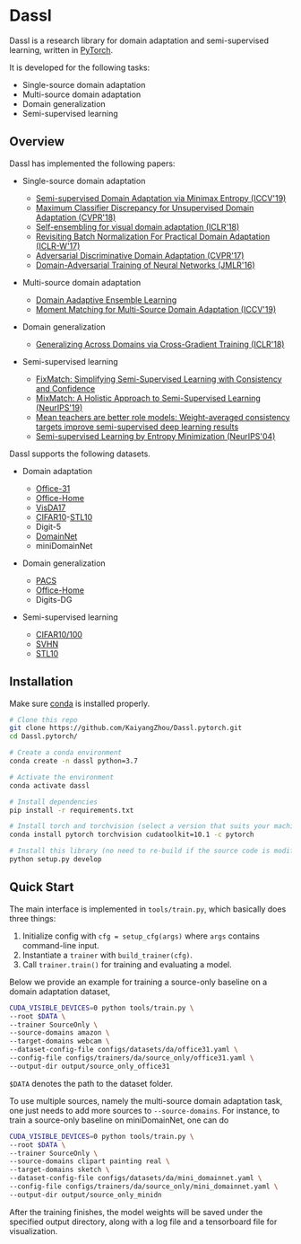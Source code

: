 # Dassl

Dassl is a research library for domain adaptation and semi-supervised learning, written in [PyTorch](https://pytorch.org).

It is developed for the following tasks:

- Single-source domain adaptation
- Multi-source domain adaptation
- Domain generalization
- Semi-supervised learning

## Overview

Dassl has implemented the following papers:

- Single-source domain adaptation
    - [Semi-supervised Domain Adaptation via Minimax Entropy (ICCV'19)](https://arxiv.org/abs/1904.06487)
    - [Maximum Classifier Discrepancy for Unsupervised Domain Adaptation (CVPR'18)](https://arxiv.org/abs/1712.02560https://arxiv.org/abs/1712.02560)
    - [Self-ensembling for visual domain adaptation (ICLR'18)](https://arxiv.org/abs/1706.05208)
    - [Revisiting Batch Normalization For Practical Domain Adaptation (ICLR-W'17)](https://arxiv.org/abs/1603.04779)
    - [Adversarial Discriminative Domain Adaptation (CVPR'17)](https://arxiv.org/abs/1702.05464)
    - [Domain-Adversarial Training of Neural Networks (JMLR'16) ](https://arxiv.org/abs/1505.07818)

- Multi-source domain adaptation
    - [Domain Aadaptive Ensemble Learning]()
    - [Moment Matching for Multi-Source Domain Adaptation (ICCV'19)](https://arxiv.org/abs/1812.01754)

- Domain generalization
    - [Generalizing Across Domains via Cross-Gradient Training (ICLR'18)](https://arxiv.org/abs/1804.10745)

- Semi-supervised learning
    - [FixMatch: Simplifying Semi-Supervised Learning with Consistency and Confidence](https://arxiv.org/abs/2001.07685)
    - [MixMatch: A Holistic Approach to Semi-Supervised Learning (NeurIPS'19)](https://arxiv.org/abs/1905.02249)
    - [Mean teachers are better role models: Weight-averaged consistency targets improve semi-supervised deep learning results](https://arxiv.org/abs/1703.01780)
    - [Semi-supervised Learning by Entropy Minimization (NeurIPS'04)](http://papers.nips.cc/paper/2740-semi-supervised-learning-by-entropy-minimization.pdf)

Dassl supports the following datasets.

- Domain adaptation
    - [Office-31](https://scalable.mpi-inf.mpg.de/files/2013/04/saenko_eccv_2010.pdf)
    - [Office-Home](http://hemanthdv.org/OfficeHome-Dataset/)
    - [VisDA17](http://ai.bu.edu/visda-2017/)
    - [CIFAR10](https://www.cs.toronto.edu/~kriz/cifar.html)-[STL10](https://cs.stanford.edu/~acoates/stl10/)
    - Digit-5
    - [DomainNet](http://ai.bu.edu/M3SDA/)
    - miniDomainNet

- Domain generalization
    - [PACS](https://arxiv.org/abs/1710.03077)
    - [Office-Home](http://hemanthdv.org/OfficeHome-Dataset/)
    - Digits-DG

- Semi-supervised learning
    - [CIFAR10/100](https://www.cs.toronto.edu/~kriz/cifar.html.)
    - [SVHN](http://ufldl.stanford.edu/housenumbers/)
    - [STL10](https://cs.stanford.edu/~acoates/stl10/)

## Installation

Make sure [conda](https://www.anaconda.com/distribution/) is installed properly.

```bash
# Clone this repo
git clone https://github.com/KaiyangZhou/Dassl.pytorch.git
cd Dassl.pytorch/

# Create a conda environment
conda create -n dassl python=3.7

# Activate the environment
conda activate dassl

# Install dependencies
pip install -r requirements.txt

# Install torch and torchvision (select a version that suits your machine)
conda install pytorch torchvision cudatoolkit=10.1 -c pytorch

# Install this library (no need to re-build if the source code is modified)
python setup.py develop
```

## Quick Start

The main interface is implemented in `tools/train.py`, which basically does three things:

1. Initialize config with `cfg = setup_cfg(args)` where `args` contains command-line input.
2. Instantiate a `trainer` with `build_trainer(cfg)`.
3. Call `trainer.train()` for training and evaluating a model.

Below we provide an example for training a source-only baseline on a domain adaptation dataset,

```bash
CUDA_VISIBLE_DEVICES=0 python tools/train.py \
--root $DATA \
--trainer SourceOnly \
--source-domains amazon \
--target-domains webcam \
--dataset-config-file configs/datasets/da/office31.yaml \
--config-file configs/trainers/da/source_only/office31.yaml \
--output-dir output/source_only_office31
```

`$DATA` denotes the path to the dataset folder.

To use multiple sources, namely the multi-source domain adaptation task, one just needs to add more sources to `--source-domains`. For instance, to train a source-only baseline on miniDomainNet, one can do

```bash
CUDA_VISIBLE_DEVICES=0 python tools/train.py \
--root $DATA \
--trainer SourceOnly \
--source-domains clipart painting real \
--target-domains sketch \
--dataset-config-file configs/datasets/da/mini_domainnet.yaml \
--config-file configs/trainers/da/source_only/mini_domainnet.yaml \
--output-dir output/source_only_minidn
```

After the training finishes, the model weights will be saved under the specified output directory, along with a log file and a tensorboard file for visualization.